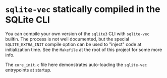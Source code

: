 # `sqlite-vec` statically compiled in the SQLite CLI

You can compile your own version of the `sqlite3` CLI with `sqlite-vec` builtin. The process is not well documented, but the special `SQLITE_EXTRA_INIT` compile option can be used to "inject" code at initialization time. See the `Makefile` at the root of this project for some more info.

The `core_init.c` file here demonstrates auto-loading the `sqlite-vec` entrypoints at startup.
